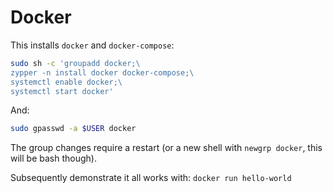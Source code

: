 # Docker

This installs `docker` and `docker-compose`:

```sh
sudo sh -c 'groupadd docker;\
zypper -n install docker docker-compose;\
systemctl enable docker;\
systemctl start docker'
```

And:

```sh
sudo gpasswd -a $USER docker
```

The group changes require a restart (or a new shell with `newgrp docker`, this will be bash though).

Subsequently demonstrate it all works with: `docker run hello-world`
